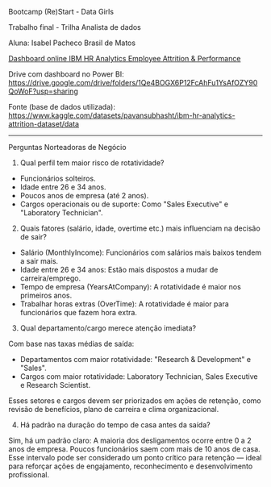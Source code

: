 Bootcamp (Re)Start - Data Girls

Trabalho final - Trilha Analista de dados

Aluna: Isabel Pacheco Brasil de Matos

[Dashboard online IBM HR Analytics Employee Attrition & Performance](https://app.powerbi.com/view?r=eyJrIjoiYmQzZWU0ZDktZjNlZS00ZmU3LWIzMzgtMTFmYzQ3ZWVlMTg0IiwidCI6IjY1OWNlMmI4LTA3MTQtNDE5OC04YzM4LWRjOWI2MGFhYmI1NyJ9)

Drive com dashboard no Power BI: https://drive.google.com/drive/folders/1Qe4BOGX6P12FcAhFu1YsAfOZY90QoWoF?usp=sharing

Fonte (base de dados utilizada): https://www.kaggle.com/datasets/pavansubhasht/ibm-hr-analytics-attrition-dataset/data

-----------------------------------------------------------------------------------------------------------------------------

Perguntas Norteadoras de Negócio


1. Qual perfil tem maior risco de rotatividade?
   
- Funcionários solteiros.
- Idade entre 26 e 34 anos.
- Poucos anos de empresa (até 2 anos).
- Cargos operacionais ou de suporte: Como "Sales Executive" e "Laboratory Technician".
  

2. Quais fatores (salário, idade, overtime etc.) mais influenciam na decisão de sair?

- Salário (MonthlyIncome): Funcionários com salários mais baixos tendem a sair mais.
- Idade entre 26 e 34 anos: Estão mais dispostos a mudar de carreira/emprego.
- Tempo de empresa (YearsAtCompany): A rotatividade é maior nos primeiros anos.
- Trabalhar horas extras (OverTime): A rotatividade é maior para funcionários que fazem hora extra.


3. Qual departamento/cargo merece atenção imediata?

Com base nas taxas médias de saída:
- Departamentos com maior rotatividade: "Research & Development" e "Sales".
- Cargos com maior rotatividade: Laboratory Technician, Sales Executive e Research Scientist.

Esses setores e cargos devem ser priorizados em ações de retenção, como revisão de benefícios, plano de carreira e clima organizacional.

  
4. Há padrão na duração do tempo de casa antes da saída?

Sim, há um padrão claro: A maioria dos desligamentos ocorre entre 0 a 2 anos de empresa. Poucos funcionários saem com mais de 10 anos de casa. Esse intervalo pode ser considerado um ponto crítico para retenção — ideal para reforçar ações de engajamento, reconhecimento e desenvolvimento profissional.
